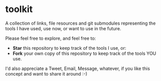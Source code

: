 toolkit
=======

A collection of links, file resources and git submodules representing the tools I have used, use now, or want to use in the future.

Please feel free to explore, and feel free to:

* **Star** this repository to keep track of the tools I use, or:
* **Fork** your own copy of this repository to keep track of the tools YOU use.

I'd also appreciate a Tweet, Email, Message, whatever, if you like this concept and want to share it around :-)

